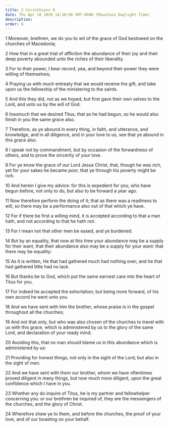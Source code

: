 ```yaml
---
title: 2 Corinthians 8
date: Thu Apr 16 2020 14:10:06 GMT-0600 (Mountain Daylight Time)
description: 
order: 8
---
```


<p>
  1 Moreover, brethren, we do you to wit of the grace of God bestowed on the
  churches of Macedonia;
</p>
<p>
  2 How that in a great trial of affliction the abundance of their joy and their
  deep poverty abounded unto the riches of their liberality.
</p>
<p>
  3 For to their power, I bear record, yea, and beyond their power they were
  willing of themselves;
</p>
<p>
  4 Praying us with much entreaty that we would receive the gift, and take upon
  us the fellowship of the ministering to the saints.
</p>
<p>
  5 And this they did, not as we hoped, but first gave their own selves to the
  Lord, and unto us by the will of God.
</p>
<p>
  6 Insomuch that we desired Titus, that as he had begun, so he would also
  finish in you the same grace also.
</p>
<p>
  7 Therefore, as ye abound in every thing, in faith, and utterance, and
  knowledge, and in all diligence, and in your love to us, see that ye abound in
  this grace also.
</p>
<p>
  8 I speak not by commandment, but by occasion of the forwardness of others,
  and to prove the sincerity of your love.
</p>
<p>
  9 For ye know the grace of our Lord Jesus Christ, that, though he was rich,
  yet for your sakes he became poor, that ye through his poverty might be rich.
</p>
<p>
  10 And herein I give my advice: for this is expedient for you, who have begun
  before, not only to do, but also to be forward a year ago.
</p>
<p>
  11 Now therefore perform the doing of it; that as there was a readiness to
  will, so there may be a performance also out of that which ye have.
</p>
<p>
  12 For if there be first a willing mind, it is accepted according to that a
  man hath, and not according to that he hath not.
</p>
<p>13 For I mean not that other men be eased, and ye burdened:</p>
<p>
  14 But by an equality, that now at this time your abundance may be a supply
  for their want, that their abundance also may be a supply for your want: that
  there may be equality:
</p>
<p>
  15 As it is written, He that had gathered much had nothing over; and he that
  had gathered little had no lack.
</p>
<p>
  16 But thanks be to God, which put the same earnest care into the heart of
  Titus for you.
</p>
<span></span>
<p>
  17 For indeed he accepted the exhortation; but being more forward, of his own
  accord he went unto you.
</p>
<p>
  18 And we have sent with him the brother, whose praise is in the gospel
  throughout all the churches;
</p>
<p>
  19 And not that only, but who was also chosen of the churches to travel with
  us with this grace, which is administered by us to the glory of the same Lord,
  and declaration of your ready mind:
</p>
<p>
  20 Avoiding this, that no man should blame us in this abundance which is
  administered by us:
</p>
<p>
  21 Providing for honest things, not only in the sight of the Lord, but also in
  the sight of men.
</p>
<p>
  22 And we have sent with them our brother, whom we have oftentimes proved
  diligent in many things, but now much more diligent, upon the great confidence
  which I have in you.
</p>
<p>
  23 Whether any do inquire of Titus, he is my partner and fellowhelper
  concerning you: or our brethren be inquired of, they are the messengers of the
  churches, and the glory of Christ.
</p>
<p>
  24 Wherefore shew ye to them, and before the churches, the proof of your love,
  and of our boasting on your behalf.
</p>
